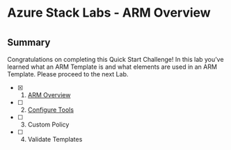 # Azure Stack Labs - ARM Overview

#

## Summary

Congratulations on completing this Quick Start Challenge! In this lab you’ve learned what an ARM Template is and what elements are used in an ARM Template. Please proceed to the next Lab.

- [x] 1. [ARM Overview](/ARM%20Overview/README.md)
- [ ] 2. [Configure Tools](/Configure%20Tools/README.md)
- [ ] 3. Custom Policy
- [ ] 4. Validate Templates
